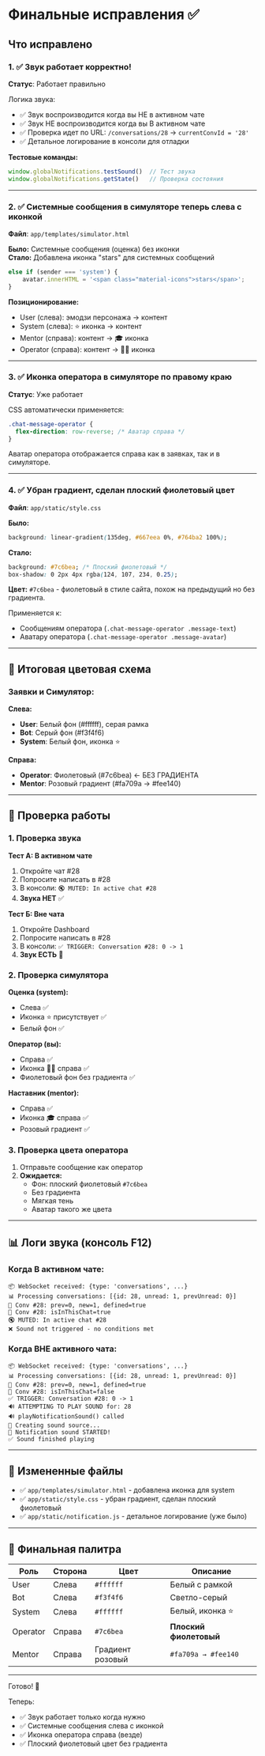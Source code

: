 # Финальные исправления ✅

## Что исправлено

### 1. ✅ Звук работает корректно!
**Статус**: Работает правильно

Логика звука:
- ✅ Звук воспроизводится когда вы НЕ в активном чате
- ✅ Звук НЕ воспроизводится когда вы В активном чате
- ✅ Проверка идет по URL: `/conversations/28` → `currentConvId = '28'`
- ✅ Детальное логирование в консоли для отладки

**Тестовые команды:**
```javascript
window.globalNotifications.testSound()  // Тест звука
window.globalNotifications.getState()   // Проверка состояния
```

---

### 2. ✅ Системные сообщения в симуляторе теперь слева с иконкой
**Файл**: `app/templates/simulator.html`

**Было:** Системные сообщения (оценка) без иконки  
**Стало:** Добавлена иконка "stars" для системных сообщений

```javascript
else if (sender === 'system') {
    avatar.innerHTML = '<span class="material-icons">stars</span>';
}
```

**Позиционирование:**
- User (слева): эмодзи персонажа → контент
- System (слева): ⭐ иконка → контент
- Mentor (справа): контент → 🎓 иконка
- Operator (справа): контент → 👨‍💼 иконка

---

### 3. ✅ Иконка оператора в симуляторе по правому краю
**Статус**: Уже работает

CSS автоматически применяется:
```css
.chat-message-operator {
  flex-direction: row-reverse; /* Аватар справа */
}
```

Аватар оператора отображается справа как в заявках, так и в симуляторе.

---

### 4. ✅ Убран градиент, сделан плоский фиолетовый цвет
**Файл**: `app/static/style.css`

**Было:**
```css
background: linear-gradient(135deg, #667eea 0%, #764ba2 100%);
```

**Стало:**
```css
background: #7c6bea; /* Плоский фиолетовый */
box-shadow: 0 2px 4px rgba(124, 107, 234, 0.25);
```

**Цвет:** `#7c6bea` - фиолетовый в стиле сайта, похож на предыдущий но без градиента.

Применяется к:
- Сообщениям оператора (`.chat-message-operator .message-text`)
- Аватару оператора (`.chat-message-operator .message-avatar`)

---

## 🎯 Итоговая цветовая схема

### Заявки и Симулятор:

**Слева:**
- **User**: Белый фон (#ffffff), серая рамка
- **Bot**: Серый фон (#f3f4f6)
- **System**: Белый фон, иконка ⭐

**Справа:**
- **Operator**: Фиолетовый (#7c6bea) ← БЕЗ ГРАДИЕНТА
- **Mentor**: Розовый градиент (#fa709a → #fee140)

---

## 🧪 Проверка работы

### 1. Проверка звука
**Тест А: В активном чате**
1. Откройте чат #28
2. Попросите написать в #28
3. В консоли: `🔇 MUTED: In active chat #28`
4. **Звука НЕТ** ✅

**Тест Б: Вне чата**
1. Откройте Dashboard
2. Попросите написать в #28
3. В консоли: `✅ TRIGGER: Conversation #28: 0 -> 1`
4. **Звук ЕСТЬ** 🔔

### 2. Проверка симулятора
**Оценка (system):**
- Слева ✅
- Иконка ⭐ присутствует ✅
- Белый фон ✅

**Оператор (вы):**
- Справа ✅
- Иконка 👨‍💼 справа ✅
- Фиолетовый фон без градиента ✅

**Наставник (mentor):**
- Справа ✅
- Иконка 🎓 справа ✅
- Розовый градиент ✅

### 3. Проверка цвета оператора
1. Отправьте сообщение как оператор
2. **Ожидается:**
   - Фон: плоский фиолетовый `#7c6bea`
   - Без градиента
   - Мягкая тень
   - Аватар такого же цвета

---

## 📊 Логи звука (консоль F12)

### Когда В активном чате:
```
📦 WebSocket received: {type: 'conversations', ...}
📊 Processing conversations: [{id: 28, unread: 1, prevUnread: 0}]
📍 Conv #28: prev=0, new=1, defined=true
🎯 Conv #28: isInThisChat=true
🔇 MUTED: In active chat #28
❌ Sound not triggered - no conditions met
```

### Когда ВНЕ активного чата:
```
📦 WebSocket received: {type: 'conversations', ...}
📊 Processing conversations: [{id: 28, unread: 1, prevUnread: 0}]
📍 Conv #28: prev=0, new=1, defined=true
🎯 Conv #28: isInThisChat=false
✅ TRIGGER: Conversation #28: 0 -> 1
🔊 ATTEMPTING TO PLAY SOUND for: 28
🔊 playNotificationSound() called
🎵 Creating sound source...
🔔 Notification sound STARTED!
✅ Sound finished playing
```

---

## 📁 Измененные файлы

- ✅ `app/templates/simulator.html` - добавлена иконка для system
- ✅ `app/static/style.css` - убран градиент, сделан плоский фиолетовый
- ✅ `app/static/notification.js` - детальное логирование (уже было)

---

## 🎨 Финальная палитра

| Роль | Сторона | Цвет | Описание |
|------|---------|------|----------|
| User | Слева | `#ffffff` | Белый с рамкой |
| Bot | Слева | `#f3f4f6` | Светло-серый |
| System | Слева | `#ffffff` | Белый, иконка ⭐ |
| Operator | Справа | `#7c6bea` | **Плоский фиолетовый** |
| Mentor | Справа | Градиент розовый | `#fa709a → #fee140` |

---

Готово! 🎉

Теперь:
- ✅ Звук работает только когда нужно
- ✅ Системные сообщения слева с иконкой
- ✅ Иконка оператора справа (везде)
- ✅ Плоский фиолетовый цвет без градиента
